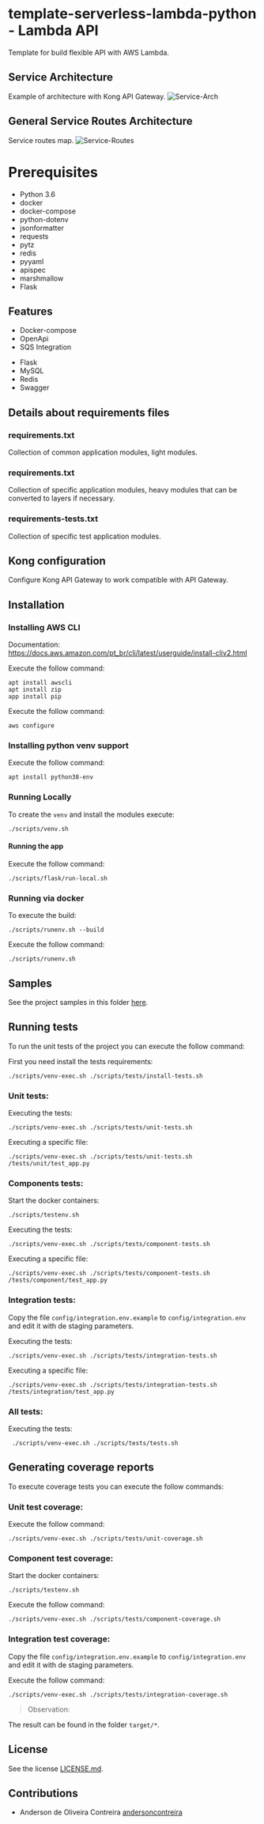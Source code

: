# template-serverless-lambda-python - Lambda API
Template for build flexible API with AWS Lambda.

## Service Architecture
Example of architecture with Kong API Gateway.
![Service-Arch](docs/service-arch.png)

## General Service Routes Architecture
Service routes map.
![Service-Routes](docs/service-routes.png)

# Prerequisites
- Python 3.6
- docker
- docker-compose
- python-dotenv
- jsonformatter
- requests
- pytz
- redis
- pyyaml
- apispec
- marshmallow
- Flask

## Features
- Docker-compose 
- OpenApi
- SQS Integration
* Flask
* MySQL
* Redis
* Swagger

## Details about requirements files
### requirements.txt
Collection of common application modules, light modules.

### requirements.txt
Collection of specific application modules, heavy modules that can be converted to layers if necessary.

### requirements-tests.txt
Collection of specific test application modules.

## Kong configuration
Configure Kong API Gateway to work compatible with API Gateway.


## Installation
### Installing AWS CLI
Documentation:
https://docs.aws.amazon.com/pt_br/cli/latest/userguide/install-cliv2.html

Execute the follow command:
```
apt install awscli
apt install zip
app install pip
```
Execute the follow command:
```
aws configure
```

### Installing python venv support
Execute the follow command:
```
apt install python38-env
```

### Running Locally
To create the `venv` and install the modules execute:
```
./scripts/venv.sh
```
#### Running the app
Execute the follow command:
```
./scripts/flask/run-local.sh
```
### Running via docker
To execute the build:
```
./scripts/runenv.sh --build
```

Execute the follow command:
```
./scripts/runenv.sh
```


## Samples
See the project samples in this folder [here](samples).

## Running tests
To run the unit tests of the project you can execute the follow command:

First you need install the tests requirements:
 ```
 ./scripts/venv-exec.sh ./scripts/tests/install-tests.sh 
 ```

 
### Unit tests:
Executing the tests:
 ```
./scripts/venv-exec.sh ./scripts/tests/unit-tests.sh
 ``` 
Executing a specific file:
 ```
./scripts/venv-exec.sh ./scripts/tests/unit-tests.sh /tests/unit/test_app.py
 ```
### Components tests:
Start the docker containers:
 ```
./scripts/testenv.sh
```

Executing the tests:
 ```
./scripts/venv-exec.sh ./scripts/tests/component-tests.sh
```
Executing a specific file:
 ```
./scripts/venv-exec.sh ./scripts/tests/component-tests.sh /tests/component/test_app.py
 ```
### Integration tests:
Copy the file `config/integration.env.example` to 
`config/integration.env` and edit it with de staging parameters.

Executing the tests:
 ```
./scripts/venv-exec.sh ./scripts/tests/integration-tests.sh
```
Executing a specific file:
```
./scripts/venv-exec.sh ./scripts/tests/integration-tests.sh /tests/integration/test_app.py
```

### All tests:
Executing the tests:
```
 ./scripts/venv-exec.sh ./scripts/tests/tests.sh 
 ```

## Generating coverage reports
To execute coverage tests you can execute the follow commands:

### Unit test coverage:
Execute the follow command:
``` 
./scripts/venv-exec.sh ./scripts/tests/unit-coverage.sh
``` 

### Component test coverage:
Start the docker containers:
``` 
./scripts/testenv.sh
```

Execute the follow command:
``` 
./scripts/venv-exec.sh ./scripts/tests/component-coverage.sh
```

### Integration test coverage:

Copy the file `config/integration.env.example` to 
`config/integration.env` and edit it with de staging parameters.

Execute the follow command:
``` 
./scripts/venv-exec.sh ./scripts/tests/integration-coverage.sh
```
> Observation:

The result can be found in the folder `target/*`.


## License
See the license [LICENSE.md](LICENSE.md).

## Contributions
* Anderson de Oliveira Contreira [andersoncontreira](https://github.com/andersoncontreira)

